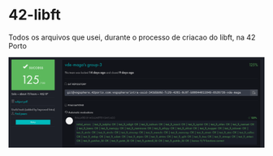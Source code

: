 # 42-libft

Todos os arquivos que usei, durante o processo de criacao do libft, na 42 Porto

![Evaluation Screenshot](screenshot.png)
